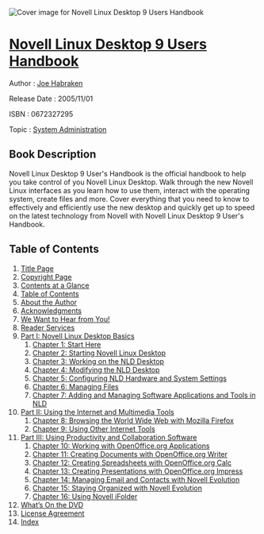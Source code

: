 ![Cover image for Novell Linux Desktop 9 Users Handbook](https://imgdetail.ebookreading.net/cover/cover/system_admin/EB0672327295.jpg)

[Novell Linux Desktop 9 Users Handbook](https://ebookreading.net/view/book/Novell+Linux+Desktop+9+Users+Handbook-EB0672327295_1.html "Novell Linux Desktop 9 Users Handbook")
====================================================================================================================

Author : [Joe Habraken](https://ebookreading.net/search/author/Joe+Habraken)

Release Date : 2005/11/01

ISBN : 0672327295

Topic : [System Administration](https://ebookreading.net/search/category/system-administration)

Book Description
-----------------

Novell Linux Desktop 9 User's Handbook is the official handbook to help you take control of you Novell Linux Desktop. Walk through the new Novell Linux interfaces as you learn how to use them, interact with the operating system, create files and more. Cover everything that you need to know to effectively and efficiently use the new desktop and quickly get up to speed on the latest technology from Novell with Novell Linux Desktop 9 User's Handbook.
              
Table of Contents
-----------------

1. [Title Page](https://ebookreading.net/view/book/Novell+Linux+Desktop+9+Users+Handbook-EB0672327295_2.html#id381201)
1. [Copyright Page](https://ebookreading.net/view/book/Novell+Linux+Desktop+9+Users+Handbook-EB0672327295_2.html#id381026)
1. [Contents at a Glance](https://ebookreading.net/view/book/Novell+Linux+Desktop+9+Users+Handbook-EB0672327295_3.html#cont)
1. [Table of Contents](https://ebookreading.net/view/book/Novell+Linux+Desktop+9+Users+Handbook-EB0672327295_4.html#toc)
1. [About the Author](https://ebookreading.net/view/book/Novell+Linux+Desktop+9+Users+Handbook-EB0672327295_5.html)
1. [Acknowledgments](https://ebookreading.net/view/book/Novell+Linux+Desktop+9+Users+Handbook-EB0672327295_6.html)
1. [We Want to Hear from You!](https://ebookreading.net/view/book/Novell+Linux+Desktop+9+Users+Handbook-EB0672327295_7.html)
1. [Reader Services](https://ebookreading.net/view/book/Novell+Linux+Desktop+9+Users+Handbook-EB0672327295_8.html)
1. [Part I: Novell Linux Desktop Basics](https://ebookreading.net/view/book/Novell+Linux+Desktop+9+Users+Handbook-EB0672327295_9.html)
    1. [Chapter 1: Start Here](https://ebookreading.net/view/book/Novell+Linux+Desktop+9+Users+Handbook-EB0672327295_10.html)
    1. [Chapter 2: Starting Novell Linux Desktop](https://ebookreading.net/view/book/Novell+Linux+Desktop+9+Users+Handbook-EB0672327295_11.html)
    1. [Chapter 3: Working on the NLD Desktop](https://ebookreading.net/view/book/Novell+Linux+Desktop+9+Users+Handbook-EB0672327295_12.html)
    1. [Chapter 4: Modifying the NLD Desktop](https://ebookreading.net/view/book/Novell+Linux+Desktop+9+Users+Handbook-EB0672327295_13.html)
    1. [Chapter 5: Configuring NLD Hardware and System Settings](https://ebookreading.net/view/book/Novell+Linux+Desktop+9+Users+Handbook-EB0672327295_14.html)
    1. [Chapter 6: Managing Files](https://ebookreading.net/view/book/Novell+Linux+Desktop+9+Users+Handbook-EB0672327295_15.html)
    1. [Chapter 7: Adding and Managing Software Applications and Tools in NLD](https://ebookreading.net/view/book/Novell+Linux+Desktop+9+Users+Handbook-EB0672327295_16.html)
1. [Part II: Using the Internet and Multimedia Tools](https://ebookreading.net/view/book/Novell+Linux+Desktop+9+Users+Handbook-EB0672327295_17.html)
    1. [Chapter 8: Browsing the World Wide Web with Mozilla Firefox](https://ebookreading.net/view/book/Novell+Linux+Desktop+9+Users+Handbook-EB0672327295_18.html)
    1. [Chapter 9: Using Other Internet Tools](https://ebookreading.net/view/book/Novell+Linux+Desktop+9+Users+Handbook-EB0672327295_19.html)
1. [Part III: Using Productivity and Collaboration Software](https://ebookreading.net/view/book/Novell+Linux+Desktop+9+Users+Handbook-EB0672327295_20.html)
    1. [Chapter 10: Working with OpenOffice.org Applications](https://ebookreading.net/view/book/Novell+Linux+Desktop+9+Users+Handbook-EB0672327295_21.html)
    1. [Chapter 11: Creating Documents with OpenOffice.org Writer](https://ebookreading.net/view/book/Novell+Linux+Desktop+9+Users+Handbook-EB0672327295_22.html)
    1. [Chapter 12: Creating Spreadsheets with OpenOffice.org Calc](https://ebookreading.net/view/book/Novell+Linux+Desktop+9+Users+Handbook-EB0672327295_23.html)
    1. [Chapter 13: Creating Presentations with OpenOffice.org Impress](https://ebookreading.net/view/book/Novell+Linux+Desktop+9+Users+Handbook-EB0672327295_24.html)
    1. [Chapter 14: Managing Email and Contacts with Novell Evolution](https://ebookreading.net/view/book/Novell+Linux+Desktop+9+Users+Handbook-EB0672327295_25.html)
    1. [Chapter 15: Staying Organized with Novell Evolution](https://ebookreading.net/view/book/Novell+Linux+Desktop+9+Users+Handbook-EB0672327295_26.html)
    1. [Chapter 16: Using Novell iFolder](https://ebookreading.net/view/book/Novell+Linux+Desktop+9+Users+Handbook-EB0672327295_27.html)
1. [What’s On the DVD](https://ebookreading.net/view/book/Novell+Linux+Desktop+9+Users+Handbook-EB0672327295_29.html)
1. [License Agreement](https://ebookreading.net/view/book/Novell+Linux+Desktop+9+Users+Handbook-EB0672327295_30.html)
1. [Index](https://ebookreading.net/view/book/Novell+Linux+Desktop+9+Users+Handbook-EB0672327295_28.html)
